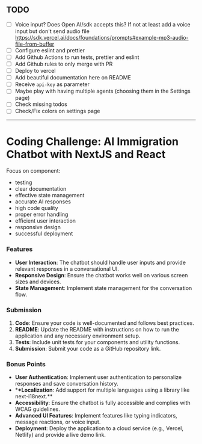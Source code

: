 ## TODO

- [ ] Voice input? Does Open AI/sdk accepts this? If not at least add a voice input but don't send audio file https://sdk.vercel.ai/docs/foundations/prompts#example-mp3-audio-file-from-buffer
- [ ] Configure eslint and prettier
- [ ] Add Github Actions to run tests, prettier and eslint
- [ ] Add Github rules to only merge with PR
- [ ] Deploy to vercel
- [ ] Add beautiful documentation here on README
- [ ] Receive `api-key` as parameter
- [ ] Maybe play with having multiple agents (choosing them in the Settings page)
- [ ] Check missing todos
- [ ] Check/Fix colors on settings page

---

# Coding Challenge: AI Immigration Chatbot with NextJS and React

Focus on component:

- testing
- clear documentation
- effective state management
- accurate AI responses
- high code quality
- proper error handling
- efficient user interaction
- responsive design
- successful deployment

### Features

- **User Interaction**: The chatbot should handle user inputs and provide relevant responses in a conversational UI.
- **Responsive Design**: Ensure the chatbot works well on various screen sizes and devices.
- **State Management**: Implement state management for the conversation flow.

### Submission

1. **Code**: Ensure your code is well-documented and follows best practices.
2. **README**: Update the README with instructions on how to run the application and any necessary environment setup.
3. **Tests**: Include unit tests for your components and utility functions.
4. **Submission**: Submit your code as a GitHub repository link.

### Bonus Points

- **User Authentication**: Implement user authentication to personalize responses and save conversation history.
- \***\*Localization**: Add support for multiple languages using a library like next-i18next.\*\*
- **Accessibility**: Ensure the chatbot is fully accessible and complies with WCAG guidelines.
- **Advanced UI Features**: Implement features like typing indicators, message reactions, or voice input.
- **Deployment**: Deploy the application to a cloud service (e.g., Vercel, Netlify) and provide a live demo link.
